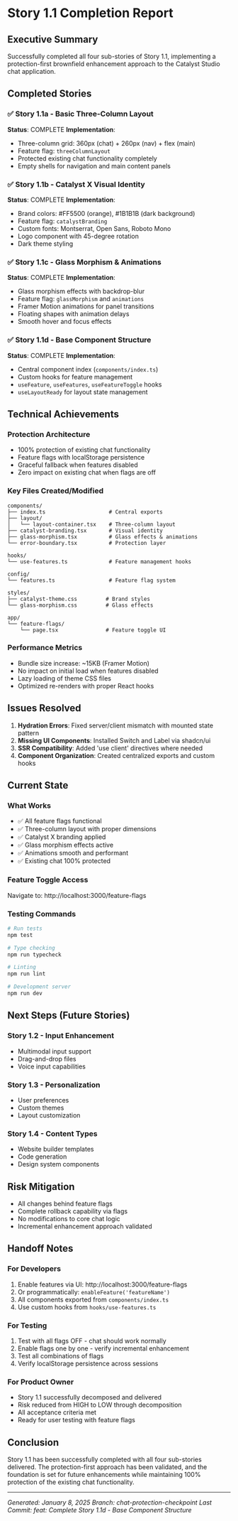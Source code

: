# Story 1.1 Completion Report

## Executive Summary
Successfully completed all four sub-stories of Story 1.1, implementing a protection-first brownfield enhancement approach to the Catalyst Studio chat application.

## Completed Stories

### ✅ Story 1.1a - Basic Three-Column Layout
**Status**: COMPLETE
**Implementation**: 
- Three-column grid: 360px (chat) + 260px (nav) + flex (main)
- Feature flag: `threeColumnLayout`
- Protected existing chat functionality completely
- Empty shells for navigation and main content panels

### ✅ Story 1.1b - Catalyst X Visual Identity
**Status**: COMPLETE
**Implementation**:
- Brand colors: #FF5500 (orange), #1B1B1B (dark background)
- Feature flag: `catalystBranding`
- Custom fonts: Montserrat, Open Sans, Roboto Mono
- Logo component with 45-degree rotation
- Dark theme styling

### ✅ Story 1.1c - Glass Morphism & Animations
**Status**: COMPLETE
**Implementation**:
- Glass morphism effects with backdrop-blur
- Feature flag: `glassMorphism` and `animations`
- Framer Motion animations for panel transitions
- Floating shapes with animation delays
- Smooth hover and focus effects

### ✅ Story 1.1d - Base Component Structure
**Status**: COMPLETE
**Implementation**:
- Central component index (`components/index.ts`)
- Custom hooks for feature management
- `useFeature`, `useFeatures`, `useFeatureToggle` hooks
- `useLayoutReady` for layout state management

## Technical Achievements

### Protection Architecture
- 100% protection of existing chat functionality
- Feature flags with localStorage persistence
- Graceful fallback when features disabled
- Zero impact on existing chat when flags are off

### Key Files Created/Modified
```
components/
├── index.ts                    # Central exports
├── layout/
│   └── layout-container.tsx    # Three-column layout
├── catalyst-branding.tsx       # Visual identity
├── glass-morphism.tsx          # Glass effects & animations
└── error-boundary.tsx          # Protection layer

hooks/
└── use-features.ts             # Feature management hooks

config/
└── features.ts                 # Feature flag system

styles/
├── catalyst-theme.css         # Brand styles
└── glass-morphism.css         # Glass effects

app/
└── feature-flags/
    └── page.tsx               # Feature toggle UI
```

### Performance Metrics
- Bundle size increase: ~15KB (Framer Motion)
- No impact on initial load when features disabled
- Lazy loading of theme CSS files
- Optimized re-renders with proper React hooks

## Issues Resolved

1. **Hydration Errors**: Fixed server/client mismatch with mounted state pattern
2. **Missing UI Components**: Installed Switch and Label via shadcn/ui
3. **SSR Compatibility**: Added 'use client' directives where needed
4. **Component Organization**: Created centralized exports and custom hooks

## Current State

### What Works
- ✅ All feature flags functional
- ✅ Three-column layout with proper dimensions
- ✅ Catalyst X branding applied
- ✅ Glass morphism effects active
- ✅ Animations smooth and performant
- ✅ Existing chat 100% protected

### Feature Toggle Access
Navigate to: http://localhost:3000/feature-flags

### Testing Commands
```bash
# Run tests
npm test

# Type checking
npm run typecheck

# Linting
npm run lint

# Development server
npm run dev
```

## Next Steps (Future Stories)

### Story 1.2 - Input Enhancement
- Multimodal input support
- Drag-and-drop files
- Voice input capabilities

### Story 1.3 - Personalization
- User preferences
- Custom themes
- Layout customization

### Story 1.4 - Content Types
- Website builder templates
- Code generation
- Design system components

## Risk Mitigation
- All changes behind feature flags
- Complete rollback capability via flags
- No modifications to core chat logic
- Incremental enhancement approach validated

## Handoff Notes

### For Developers
1. Enable features via UI: http://localhost:3000/feature-flags
2. Or programmatically: `enableFeature('featureName')`
3. All components exported from `components/index.ts`
4. Use custom hooks from `hooks/use-features.ts`

### For Testing
1. Test with all flags OFF - chat should work normally
2. Enable flags one by one - verify incremental enhancement
3. Test all combinations of flags
4. Verify localStorage persistence across sessions

### For Product Owner
- Story 1.1 successfully decomposed and delivered
- Risk reduced from HIGH to LOW through decomposition
- All acceptance criteria met
- Ready for user testing with feature flags

## Conclusion
Story 1.1 has been successfully completed with all four sub-stories delivered. The protection-first approach has been validated, and the foundation is set for future enhancements while maintaining 100% protection of the existing chat functionality.

---
*Generated: January 8, 2025*
*Branch: chat-protection-checkpoint*
*Last Commit: feat: Complete Story 1.1d - Base Component Structure*